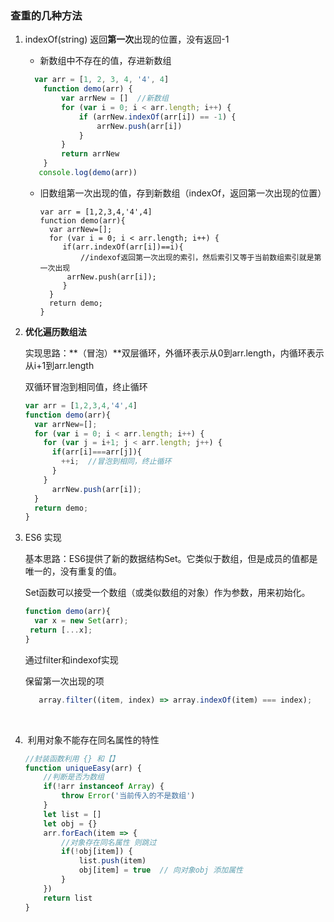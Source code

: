 ### 查重的几种方法
1. indexOf(string)   返回**第一次**出现的位置，没有返回-1 

   - 新数组中不存在的值，存进新数组

   ```js
     var arr = [1, 2, 3, 4, '4', 4]
       function demo(arr) {
           var arrNew = []  //新数组
           for (var i = 0; i < arr.length; i++) {
               if (arrNew.indexOf(arr[i]) == -1) {
                   arrNew.push(arr[i])
               }
           }
           return arrNew
       }
      console.log(demo(arr)) 
   ```

   - 旧数组第一次出现的值，存到新数组（indexOf，返回第一次出现的位置）

     ```JS
     var arr = [1,2,3,4,'4',4]
     function demo(arr){
       var arrNew=[];
       for (var i = 0; i < arr.length; i++) {
          if(arr.indexOf(arr[i])==i){
              //indexof返回第一次出现的索引，然后索引又等于当前数组索引就是第一次出现
           arrNew.push(arr[i]);
          }
       }
       return demo;
     }
     ```


2. **优化遍历数组法**    

   实现思路：**（冒泡）**双层循环，外循环表示从0到arr.length，内循环表示从i+1到arr.length

   双循环冒泡到相同值，终止循环

   ```js
   var arr = [1,2,3,4,'4',4]
   function demo(arr){
     var arrNew=[];
     for (var i = 0; i < arr.length; i++) {
       for (var j = i+1; j < arr.length; j++) {
         if(arr[i]===arr[j]){
           ++i;  //冒泡到相同，终止循环
         }
       }
         arrNew.push(arr[i]);
     }
     return demo;
   }
   ```


3. ES6 实现

   基本思路：ES6提供了新的数据结构Set。它类似于数组，但是成员的值都是唯一的，没有重复的值。

   Set函数可以接受一个数组（或类似数组的对象）作为参数，用来初始化。

   ```js
   function demo(arr){
     var x = new Set(arr);
    return [...x];
   }
   ```

   通过filter和indexof实现
   
   保留第一次出现的项
   
   ```javascript
      array.filter((item, index) => array.indexOf(item) === index);
   ```
   
   ​     



4. ​	利用对象不能存在同名属性的特性

   ```js
   //封装函数利用 {} 和【】
   function uniqueEasy(arr) {
       //判断是否为数组
       if(!arr instanceof Array) {
           throw Error('当前传入的不是数组')
       }
       let list = []
       let obj = {}
       arr.forEach(item => {
           //对象存在同名属性 则跳过
           if(!obj[item]) {
               list.push(item)
               obj[item] = true  // 向对象obj 添加属性
           }
       })
       return list
   }
   ```

   


